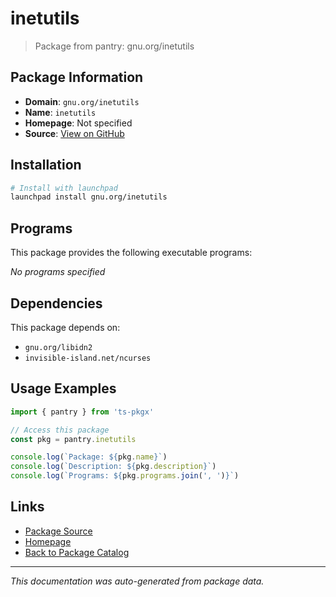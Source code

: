 # inetutils

> Package from pantry: gnu.org/inetutils

## Package Information

- **Domain**: `gnu.org/inetutils`
- **Name**: `inetutils`
- **Homepage**: Not specified
- **Source**: [View on GitHub](https://github.com/pkgxdev/pantry/tree/main/projects/gnu.org/inetutils/package.yml)

## Installation

```bash
# Install with launchpad
launchpad install gnu.org/inetutils
```

## Programs

This package provides the following executable programs:

*No programs specified*

## Dependencies

This package depends on:

- `gnu.org/libidn2`
- `invisible-island.net/ncurses`

## Usage Examples

```typescript
import { pantry } from 'ts-pkgx'

// Access this package
const pkg = pantry.inetutils

console.log(`Package: ${pkg.name}`)
console.log(`Description: ${pkg.description}`)
console.log(`Programs: ${pkg.programs.join(', ')}`)
```

## Links

- [Package Source](https://github.com/pkgxdev/pantry/tree/main/projects/gnu.org/inetutils/package.yml)
- [Homepage](#)
- [Back to Package Catalog](../../../package-catalog.md)

---

*This documentation was auto-generated from package data.*

